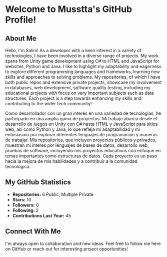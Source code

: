 # Welcome to Musstta's GitHub Profile!

## About Me
Hello, I'm Salim! As a developer with a keen interest in a variety of technologies, I have been involved in a diverse range of projects. My work spans from Unity game development using C# to HTML and JavaScript for websites, Python and Java. I like to highlight my adaptability and eagerness to explore different programming languages and frameworks, learning new skills and approaches to solving problems. My repositories, of which I have both public repos and extensive private projects, showcase my involvement in databases, web development, software quality testing, including my educational projects with focus on very important subjects such as data structures. Each project is a step towards enhancing my skills and contributing to the wider tech community!

Como desarrollador con un gran interés en una variedad de tecnologías, he participado en una amplia gama de proyectos. Mi trabajo abarca desde el desarrollo de juegos en Unity con C# hasta HTML y JavaScript para sitios web, así como Python y Java, lo que refleja mi adaptabilidad y mi entusiasmo por explorar diferentes lenguajes de programación y maneras de trabajar. Mis repositorios, que incluyen proyectos públicos y privados, muestran mi interes por lenguajes de bases de datos, desarrollo web, pruebas de software, incluyendo mis proyectos educativos con enfoque en temas importantes como estructuras de datos. Cada proyecto es un paso hacia la mejora de mis habilidades y a contribuir a la comunidad tecnológica.


## My GitHub Statistics
- **Repositories:** 6 Public, Multiple Private
- **Stars:** 10
- **Followers:** 0
- **Following:** 2
- **Contributions Last Year:** 45

## Connect With Me
I'm always open to collaboration and new ideas. Feel free to follow me here on GitHub or reach out for interesting project opportunities!

<!--
**Musstta/Musstta** is a ✨ _special_ ✨ repository because its `README.md` (this file) appears on your GitHub profile.

Here are some ideas to get you started:

- 🔭 I’m currently working on ...
- 🌱 I’m currently learning ...
- 👯 I’m looking to collaborate on ...
- 🤔 I’m looking for help with ...
- 💬 Ask me about ...
- 📫 How to reach me: ...
- 😄 Pronouns: ...
- ⚡ Fun fact: ...
-->
